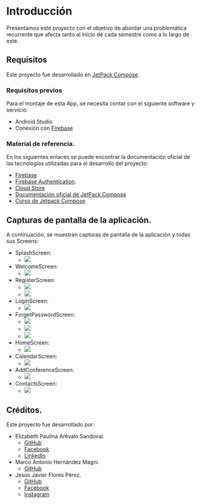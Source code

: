 # Introducción

Presentamos este proyecto con el objetivo de abordar una problemática recurrente que afecta tanto al inicio de cada semestre como a lo largo de este.

## Requisitos
Este proyecto fue desarrollado en [JetPack Compose](https://developer.android.com/develop/ui/compose?hl=es-419).

### Requisitos previos

Para el montaje de esta App, se necesita contar con el siguiente software y servicio:

- Android Studio
- Conexión con [Firebase](https://firebase.google.com/?hl=es-419)

### Material de referencia.

En los siguientes enlaces se puede encontrar la documentación oficial de las tecnologías utilizadas para el desarrollo del proyecto:
- [Firebase](https://firebase.google.com/docs/projects/learn-more?hl=es-419)
- [Firebase Authentication](https://firebase.google.com/docs/auth?hl=es_419).
- [Cloud Store](https://firebase.google.com/docs/storage?hl=es_419)
- [Documentación oficial de JetPack Compose](https://developer.android.com/develop/ui/compose/tutorial?hl=es-419)
- [Curso de Jetpack Compose](https://www.youtube.com/watch?v=0UjtLmAO1SA&list=PL8ie04dqq7_ORKWIwiaSTcyBKtasZtNUD)

## Capturas de pantalla de la aplicación.

A continuación, se muestran capturas de pantalla de la aplicación y todas sus Screens:

- SplashScreen:
  - ![](img/Screenshot_SplashScreen.png)
- WelcomeScreen:
  - ![](img/Screenshot_WelcomeScreen.png)
- RegisterScreen:
  - ![](img/Screenshot_Auth1.png)
  - ![](img/Screenshot_Auth2.png)
- LoginScreen:
  - ![](img/Screenshot_LoginScreen.png)
- ForgetPasswordScreen:
  - ![](img/Screenshot_ForgetScreen1.png)
  - ![](img/Screenshot_ForgetScreen2.png)
  - ![](img/Screenshot_ForgetScreen3.png)
- HomeScreen:
  - ![](img/Screenshot_HomeScreen.png)
- CalendarScreen:
  - ![](img/Screenshot_CalendarScreen.png)
- AddConferenceScreen:
  - ![](img/Screenshot_AddConferenceScreen.png)
- ContactsScreen:
  - ![](img/Screenshot_ContactsScreen.png)

## Créditos.

Este proyecto fue desarrollado por:

- Elizabeth Paulina Arévalo Sandoval.
    - [GitHub](https://github.com/elizabeth-arevalo)
    - [Facebook](https://www.facebook.com/Izel.Are/)
    - [LinkedIn](https://www.linkedin.com/in/elizabeth-paulina-ar%C3%A9valo-sandoval-2875b0228/)
- Marco Antonio Hernández Magni.
    - [GitHub](https://github.com/Magni007)
- Jesús Javier Flores Pérez.
    - [GitHub](https://github.com/jjavierohara)
    - [Facebook](https://www.linkedin.com/in/elizabeth-paulina-ar%C3%A9valo-sandoval-2875b0228/)
    - [Instagram](https://www.instagram.com/soyjavier_99/)
